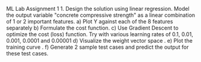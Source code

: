 ML Lab Assignment 1
    1. Design the solution using linear regression.
Model the output variable "concrete compressive strength" as a linear combination of 1 or 2 important features.
        a) Plot Y against each of the 8 features separately
        b) Formulate the cost function.
        c) Use Gradient Descent to optimize the cost (loss) function. Try with various learning rates of 0.1, 0.01, 0.001, 0.0001 and 0.00001
        d) Visualize the weight vector space .
        e) Plot the training curve .
        f) Generate 2 sample test cases and predict the output for these test cases.

